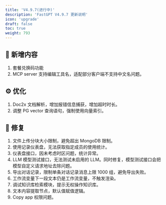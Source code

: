 ```yaml
---
title: 'V4.9.7(进行中)'
description: 'FastGPT V4.9.7 更新说明'
icon: 'upgrade'
draft: false
toc: true
weight: 793
---
```


## 🚀 新增内容

1. 套餐兑换码功能
2. MCP server 支持编辑工具名，适配部分客户端不支持中文名问题。

## ⚙️ 优化

1. Doc2x 文档解析，增加报错信息捕获，增加超时时长。
2. 调整 PG vector 查询语句，强制使用向量索引。

## 🐛 修复

1. 文件上传分块大小限制，避免超出 MongoDB 限制。
2. 使用记录仪表盘，无法获取指定成员的使用统计。
3. 仪表盘接口，因未考虑时区问题，统计异常。
4. LLM 模型测试接口，无法测试未启用的 LLM。同时修复，模型测试接口会把模型自定义请求地址去除问题。
5. 导出对话记录，限制单条对话记录消息上限 1000 组，避免导出失败。
6. 工作流变量下一段文本仍是工作流变量，不触发渲染。
7. 调试知识库检索模块，提示无权操作知识库。
8. 文本内容提取节点，默认值赋值逻辑。
9. Copy app 权限问题。

